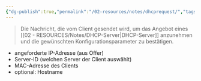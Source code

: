 ```yaml
---
{"dg-publish":true,"permalink":"/02-resources/notes/dhcprequest/","tags":["informatik/netzwerk/protokoll"],"noteIcon":"","updated":"2025-09-10T16:35:11.926+02:00"}
---
```


>Die Nachricht, die vom Client gesendet wird, um das Angebot eines [[02 - RESOURCES/Notes/DHCP-Server\|DHCP-Server]] anzunehmen und die gewünschten Konfigurationsparameter zu bestätigen.


- angeforderte IP-Adresse (aus Offer)
- Server-ID (welchen Server der Client auswählt)
- MAC-Adresse des Clients
- optional: Hostname